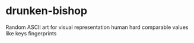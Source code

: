 drunken-bishop
==============

Random ASCII art for visual representation human hard comparable values like keys fingerprints

